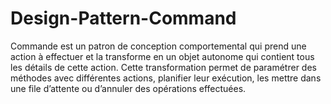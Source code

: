 # Design-Pattern-Command

Commande est un patron de conception comportemental qui
prend une action à effectuer et la transforme en un objet autonome
qui contient tous les détails de cette action. Cette
transformation permet de paramétrer des méthodes avec différentes
actions, planifier leur exécution, les mettre dans une
file d’attente ou d’annuler des opérations effectuées.
